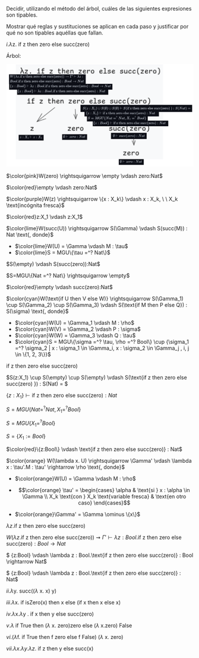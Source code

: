 Decidir, utilizando el método del árbol, cuáles de las siguientes expresiones son tipables. 

Mostrar qué reglas y sustituciones se aplican en cada paso y justificar por qué no son tipables aquéllas que fallan.

$i. \lambda \text{z. if z then zero else succ(zero)}$

Árbol:

![alt text](image-1.png)

$\color{pink}W(zero) \rightsquigarrow \empty \vdash zero:Nat$

$\color{red}\empty \vdash zero:Nat$

$\color{purple}W(z) \rightsquigarrow \{x : X_k\} \vdash x : X_k, \ \ X_k \text{incógnita fresca}$

$\color{red}z:X_1 \vdash z:X_1$

$\color{lime}W(succ(U)) \rightsquigarrow S(\Gamma) \vdash S(succ(M)) : Nat \text{, donde}$
* $\color{lime}W(U) = \Gamma \vdash M : \tau$
* $\color{lime}S = MGU\{\tau =^? Nat\}$

$S(\empty) \vdash S(succ(zero)):Nat$

$S=MGU\{Nat =^? Nat\} \rightsquigarrow \empty$

$\color{red}\empty \vdash succ(zero):Nat$

$\color{cyan}W(\text{if U then V else W)} \rightsquigarrow S(\Gamma_1) \cup S(\Gamma_2) \cup S(\Gamma_3) \vdash S(\text{if M then P else Q}) : S(\sigma) \text{, donde}$
* $\color{cyan}W(U) = \Gamma_1 \vdash M : \rho$
* $\color{cyan}W(V) = \Gamma_2 \vdash P : \sigma$
* $\color{cyan}W(W) = \Gamma_3 \vdash Q : \tau$
* $\color{cyan}S = MGU\{\sigma =^? \tau, \rho =^? Bool\} \cup {\sigma_1 =^? \sigma_2 | x : \sigma_1 \in \Gamma_i, x : \sigma_2 \in \Gamma_j , i, j \in \{1, 2, 3\}}$

$\text{if z then zero else succ(zero)}$

$S(z:X_1) \cup S(\empty) \cup S(\empty) \vdash S(\text{if z then zero else succ(zero) }) : S(Nat) = $

$\{z:X_1\} \vdash \text{if z then zero else succ(zero)} : Nat$

$S=MGU\{Nat =^? Nat, X_1 =^? Bool\}$

$S=MGU\{X_1 =^? Bool\}$

$S=\{X_1 := Bool\}$

$\color{red}\{z:Bool\} \vdash \text{if z then zero else succ(zero)} : Nat$

$\color{orange} W(\lambda x. U) \rightsquigarrow \Gamma' \vdash  \lambda x : \tau'.M : \tau' \rightarrow \rho \text{, donde}$

* $\color{orange}W(U) = \Gamma \vdash M : \rho$
*   ```math
    \color{orange}
    \tau' = \begin{cases} 
    \alpha & \text{si } x : \alpha \in \Gamma  \\
    X_k \text{con } X_k \text{variable fresca} & \text{en otro caso}
    \end{cases}
    ```
* $\color{orange}\Gamma' = \Gamma \ominus	\{x\}$

$\lambda z. \text{if z then zero else succ(zero)}$

$W(\lambda z. \text{if z then zero else succ(zero)}) \rightsquigarrow \Gamma' \vdash  \lambda z : Bool.\text{if z then zero else succ(zero)} : Bool \rightarrow Nat$

$ \{z:Bool\} \vdash  \lambda z : Bool.\text{if z then zero else succ(zero)} : Bool \rightarrow Nat$

$ \{z:Bool\} \vdash  \lambda z : Bool.\text{if z then zero else succ(zero)} :  Nat$


$ii. \lambda \text{y. succ((} \lambda \text{ x. x) y)}$

$iii. \lambda \text{x. if isZero(x) then x else (if x then x else x)}$

$iv. \lambda \text{x.} \lambda \text{y . if x then y else succ(zero)}$

$v. \lambda \text{ if True then (} \lambda \text{ x. zero)zero else (} \lambda \text{ x.zero) False}$

$vi. ( \lambda \text{f. if True then f zero else f False) (} \lambda \text{ x.  zero)}$

$vii. \lambda x. \lambda y . \lambda z. \text{ if z then y else succ(x)}$